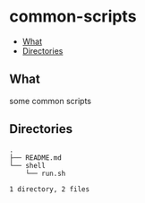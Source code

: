 # common-scripts

- [What](#1)
- [Directories](#2)

## <span id='1'>What</span>
some common scripts

## <span id='2'>Directories</span>
```shell
.
├── README.md
└── shell
    └── run.sh

1 directory, 2 files
```


